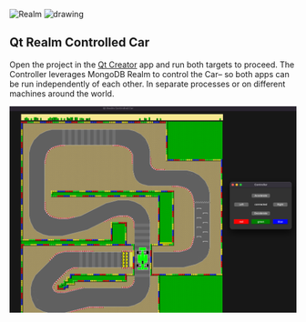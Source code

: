 ![Realm](https://github.com/realm/realm-cocoa/raw/master/logo.png)
<img src="https://variwiki.com/images/4/4e/Qt_logo.png" alt="drawing" width="100"/>

## Qt Realm Controlled Car

Open the project in the [Qt Creator](https://www.qt.io/download) app and run both targets to proceed. The Controller leverages MongoDB Realm to control the Car– so both apps can be run independently of each other. In separate processes or on different machines around the world.

<img src="doc/images/realm-car-example.png" alt="drawing" width="1000"/>
 
<img style="width: 0px; height: 0px;" src="https://3eaz4mshcd.execute-api.us-east-1.amazonaws.com/prod?s=https://github.com/realm/realm-cocoa#README.md">
